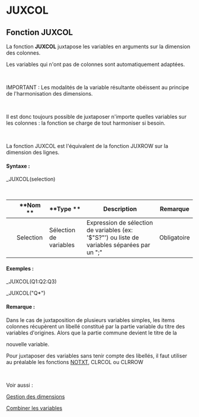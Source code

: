 # JUXCOL

## Fonction JUXCOL

La fonction **JUXCOL** juxtapose les variables en arguments sur la dimension des colonnes.

Les variables qui n'ont pas de colonnes sont automatiquement adaptées.&nbsp;

&nbsp;

IMPORTANT : Les modalités de la variable résultante obéissent au principe de l'harmonisation des dimensions.

&nbsp;

Il est donc toujours possible de juxtaposer n'importe quelles variables sur les colonnes : la fonction se charge de tout harmoniser si besoin.

&nbsp;

La fonction JUXCOL est l'équivalent de la fonction JUXROW sur la dimension des lignes.

#### Syntaxe :&nbsp;

\_JUXCOL(selection)

&nbsp;

| &nbsp; | **Nom ** | **Type ** | **Description** | **Remarque** |
| --- | --- | --- | --- | --- |
| &nbsp; | Selection | Sélection de variables | Expression de sélection de variables (ex: '$"S?"') ou liste de variables séparées par un ";" | Obligatoire |


#### Exemples :

\_JUXCOL(Q1:Q2:Q3)

\_JUXCOL("Q\*")

#### Remarque :

Dans le cas de juxtaposition de plusieurs variables simples, les items colonnes récupèrent un libellé constitué par la partie variable du titre des variables d'origines. Alors que la partie commune devient le titre de la&nbsp;

nouvelle variable.

Pour juxtaposer des variables sans tenir compte des libellés, il faut utiliser au préalable les fonctions [NOTXT](<NOTXT1.md>), CLRCOL ou CLRROW

&nbsp;

Voir aussi :&nbsp;

[Gestion des dimensions](<Gererlesdimensionsdesvariables1.md>)

[Combiner les variables](<Combinerlesvariables1.md>)
